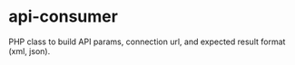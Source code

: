 api-consumer
============

PHP class to build API params, connection url, and expected result format (xml, json).